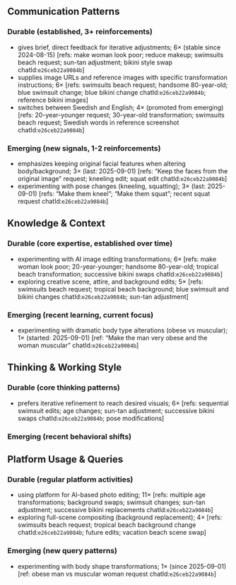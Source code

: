## Communication Patterns
### Durable (established, 3+ reinforcements)
- gives brief, direct feedback for iterative adjustments; 6× (stable since 2024-08-15) [refs: make woman look poor; reduce makeup; swimsuits beach request; sun-tan adjustment; bikini style swap chatId:`e26ceb22a9084b`]
- supplies image URLs and reference images with specific transformation instructions; 6× [refs: swimsuits beach request; handsome 80-year-old; blue swimsuit change; blue bikini change chatId:`e26ceb22a9084b`; reference bikini images]
- switches between Swedish and English; 4× (promoted from emerging) [refs: 20-year-younger request; 30-year-old transformation; swimsuits beach request; Swedish words in reference screenshot chatId:`e26ceb22a9084b`]

### Emerging (new signals, 1-2 reinforcements)
- emphasizes keeping original facial features when altering body/background; 3× (last: 2025-09-01) [refs: “Keep the faces from the original image” request; kneeling edit; squat edit chatId:`e26ceb22a9084b`]
- experimenting with pose changes (kneeling, squatting); 3× (last: 2025-09-01) [refs: “Make them kneel”; “Make them squat”; recent squat request chatId:`e26ceb22a9084b`]

## Knowledge & Context
### Durable (core expertise, established over time)
- experimenting with AI image editing transformations; 6× [refs: make woman look poor; 20-year-younger; handsome 80-year-old; tropical beach transformation; successive bikini swaps chatId:`e26ceb22a9084b`]
- exploring creative scene, attire, and background edits; 5× [refs: swimsuits beach request; tropical beach background; blue swimsuit and bikini changes chatId:`e26ceb22a9084b`; sun-tan adjustment]

### Emerging (recent learning, current focus)
- experimenting with dramatic body type alterations (obese vs muscular); 1× (started: 2025-09-01) [ref: “Make the man very obese and the woman muscular” chatId:`e26ceb22a9084b`]

## Thinking & Working Style
### Durable (core thinking patterns)
- prefers iterative refinement to reach desired visuals; 6× [refs: sequential swimsuit edits; age changes; sun-tan adjustment; successive bikini swaps chatId:`e26ceb22a9084b`; pose modifications]

### Emerging (recent behavioral shifts)

## Platform Usage & Queries
### Durable (regular platform activities)
- using platform for AI-based photo editing; 11× [refs: multiple age transformations; background swaps; swimsuit changes; sun-tan adjustment; successive bikini replacements chatId:`e26ceb22a9084b`]
- exploring full-scene compositing (background replacement); 4× [refs: swimsuits beach request; tropical beach background change chatId:`e26ceb22a9084b`; future edits; vacation beach scene swap]

### Emerging (new query patterns)
- experimenting with body shape transformations; 1× (since 2025-09-01) [ref: obese man vs muscular woman request chatId:`e26ceb22a9084b`]